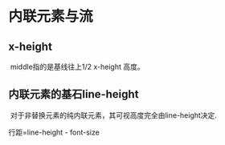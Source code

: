 # 内联元素与流



## x-height

​	middle指的是基线往上1/2 x-height 高度。



## 内联元素的基石line-height

​	对于非替换元素的纯内联元素，其可视高度完全由line-height决定.

行距=line-height - font-size



